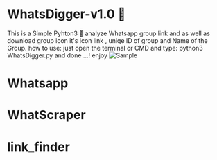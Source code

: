 
# WhatsDigger-v1.0 🧰
This is a Simple Pyhton3 🐍 analyze Whatsapp group link and as well as download group icon it's icon link , uniqe ID of group and Name of the Group.
how to use:
just open the terminal or CMD and type:
python3 WhatsDigger.py
and done ...! enjoy
![Sample](https://user-images.githubusercontent.com/75201919/124554571-1ba58580-de04-11eb-85a5-8c0c6695afa4.png)
# Whatsapp
# WhatScraper
# link_finder
